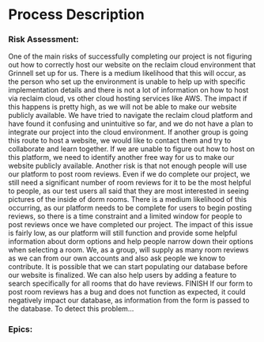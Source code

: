 # Process Description
### Risk Assessment:
One of the main risks of successfully completing our project is not figuring out how to correctly host our website on the reclaim cloud environment that Grinnell set up for us. 
There is a medium likelihood that this will occur, as the person who set up the environment is unable to help up with specific implementation details and there is not a lot of information on how to host via reclaim cloud, vs other cloud hosting services like AWS. The impact if this happens is pretty high, as we will not be able to make our website publicly available. We have tried to navigate the reclaim cloud platform and have found it confusing and unintuitive so far, and we do not have a plan to integrate our project into the cloud environment. If another group is going this route to host a website, we would like to contact them and try to collaborate and learn together. If we are unable to figure out how to host on this platform, we need to identify another free way for us to make our website publicly available.
Another risk is that not enough people will use our platform to post room reviews. Even if we do complete our project, we still need a significant number of room reviews for it to be the most helpful to people, as our test users all said that they are most interested in seeing pictures of the inside of dorm rooms. 
There is a medium likelihood of this occurring, as our platform needs to be complete for users to begin posting reviews, so there is a time constraint and a limited window for people to post reviews once we have completed our project. The impact of this issue is fairly low, as our platform will still function and provide some helpful information about dorm options and help people narrow down their options when selecting a room. We, as a group, will supply as many room reviews as we can from our own accounts and also ask people we know to contribute. It is possible that we can start populating our database before our website is finalized. We can also help users by adding a feature to search specifically for all rooms that do have reviews. 
FINISH If our form to post room reviews has a bug and does not function as expected, it could negatively impact our database, as information from the form is passed to the database. 
To detect this problem…


### Epics:

